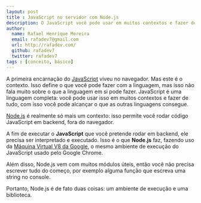 ```yaml
---
layout: post
title : JavaScript no servidor com Node.js
description: O JavaScript você pode usar em muitos contextos e fazer de tudo, com isso você pode alcançar o que as outras linguagens não conseguem.
author:
  name: Rafael Henrique Moreira
  email: rafadev7@gmail.com
  url: http://rafadev.com/
  github: rafadev7
  twitter: rafadev7
tags : [conceito, básico]
---
```

A primeira encarnação do [JavaScript][] viveu no navegador. Mas este é o contexto. Isso define o que você pode fazer com a linguagem, mas isso não fala muito sobre o que a linguagem em si pode fazer. JavaScript é uma linguagem completa: você pode usar isso em muitos contextos e fazer de tudo, com isso você pode alcançar o que as outras linguagens consegue.

[Node.js][] é realmente só mais um contexto: isso permite você rodar código JavaScript em backend, fora do navegador.

A fim de executar o **JavaScript** que você pretende rodar em backend, ele precisa ser interpretado e executado. Isso é o que **Node.js** faz, fazendo uso da [Máquina Virtual V8 da Google][], o mesmo ambiente de execução do JavaScript usado pelo Google Chrome.

Além disso, Node.js vem com muitos módulos úteis, então você não precisa escrever tudo do começo, por exemplo alguma função que escreva uma string no console.

Portanto, Node.js é de fato duas coisas: um ambiente de execução e uma biblioteca.

[Node.js]: http://nodejs.org/
[JavaScript]: http://pt.wikipedia.org/wiki/JavaScript
[Máquina Virtual V8 da Google]: http://code.google.com/p/v8/
